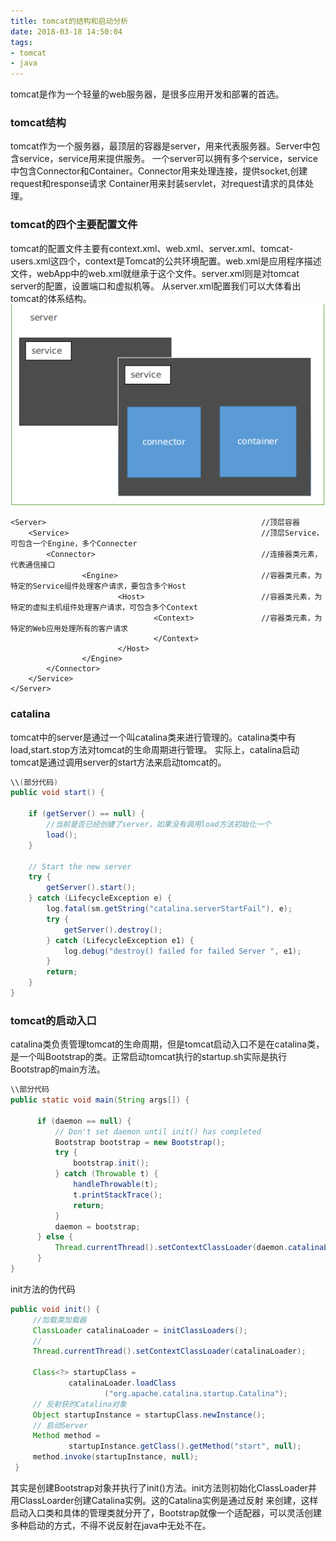 ```yaml
---
title: tomcat的结构和启动分析
date: 2018-03-18 14:50:04
tags: 
- tomcat
- java
---
```

tomcat是作为一个轻量的web服务器，是很多应用开发和部署的首选。

### tomcat结构
tomcat作为一个服务器，最顶层的容器是server，用来代表服务器。Server中包含service，service用来提供服务。
一个server可以拥有多个service，service中包含Connector和Container。Connector用来处理连接，提供socket,创建request和response请求
Container用来封装servlet，对request请求的具体处理。<!--more-->
### tomcat的四个主要配置文件
tomcat的配置文件主要有context.xml、web.xml、server.xml、tomcat-users.xml这四个，context是Tomcat的公共环境配置。web.xml是应用程序描述文件，webApp中的web.xml就继承于这个文件。server.xml则是对tomcat server的配置，设置端口和虚拟机等。
从server.xml配置我们可以大体看出tomcat的体系结构。
![tomcat体系结构](/images/img2.png)

```
<Server>                                                //顶层容器
    <Service>                                           //顶层Service，可包含一个Engine，多个Connecter
        <Connector>                                     //连接器类元素，代表通信接口
                <Engine>                                //容器类元素，为特定的Service组件处理客户请求，要包含多个Host
                        <Host>                          //容器类元素，为特定的虚拟主机组件处理客户请求，可包含多个Context
                                <Context>               //容器类元素，为特定的Web应用处理所有的客户请求
                                </Context>
                        </Host>
                </Engine>
        </Connector>
    </Service>
</Server>
```

### catalina
tomcat中的server是通过一个叫catalina类来进行管理的。catalina类中有load,start.stop方法对tomcat的生命周期进行管理。
实际上，catalina启动tomcat是通过调用server的start方法来启动tomcat的。
```java
\\(部分代码)
public void start() {

    if (getServer() == null) {
        //当前是否已经创建了server，如果没有调用load方法初始化一个
        load();
    }

    // Start the new server
    try {
        getServer().start();
    } catch (LifecycleException e) {
        log.fatal(sm.getString("catalina.serverStartFail"), e);
        try {
            getServer().destroy();
        } catch (LifecycleException e1) {
            log.debug("destroy() failed for failed Server ", e1);
        }
        return;
    }
}
```

### tomcat的启动入口
catalina类负责管理tomcat的生命周期，但是tomcat启动入口不是在catalina类，是一个叫Bootstrap的类。正常启动tomcat执行的startup.sh实际是执行
Bootstrap的main方法。
```java
\\部分代码
public static void main(String args[]) {

      if (daemon == null) {
          // Don't set daemon until init() has completed
          Bootstrap bootstrap = new Bootstrap();
          try {
              bootstrap.init();
          } catch (Throwable t) {
              handleThrowable(t);
              t.printStackTrace();
              return;
          }
          daemon = bootstrap;
      } else {
          Thread.currentThread().setContextClassLoader(daemon.catalinaLoader);
      }
}
```
init方法的伪代码
```java
public void init() {
     //加载类加载器
     ClassLoader catalinaLoader = initClassLoaders();
     //
     Thread.currentThread().setContextClassLoader(catalinaLoader);

     Class<?> startupClass =
             catalinaLoader.loadClass
                     ("org.apache.catalina.startup.Catalina");
     // 反射获的Catalina对象
     Object startupInstance = startupClass.newInstance();
     // 启动Server
     Method method =
             startupInstance.getClass().getMethod("start", null);
     method.invoke(startupInstance, null);
 }
```
其实是创建Bootstrap对象并执行了init()方法。init方法则初始化ClassLoader并用ClassLoarder创建Catalina实例。这的Catalina实例是通过反射
来创建，这样启动入口类和具体的管理类就分开了，Bootstrap就像一个适配器，可以灵活创建多种启动的方式，不得不说反射在java中无处不在。

